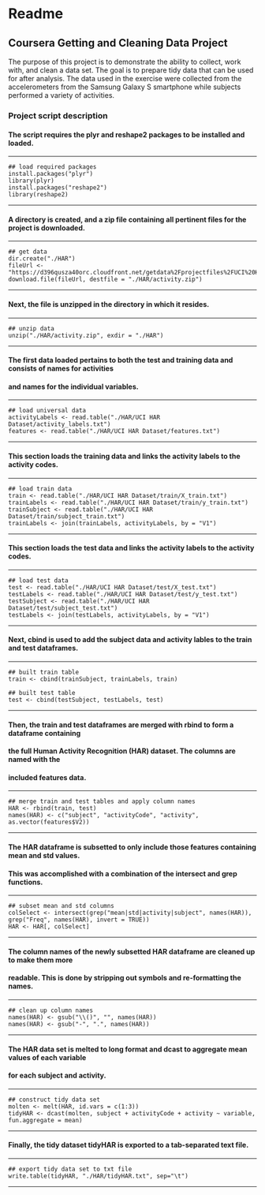 # Readme

## Coursera Getting and Cleaning Data Project
The purpose of this project is to demonstrate the ability to collect, work with, 
and clean a data set.  The goal is to prepare tidy data that can be used for after
analysis.  The data used in the exercise were collected from the accelerometers
from the Samsung Galaxy S smartphone while subjects performed a variety of activities.

### Project script description

#### The script requires the plyr and reshape2 packages to be installed and loaded.
----------------------------------------
	## load required packages
	install.packages("plyr")
	library(plyr)
	install.packages("reshape2")
	library(reshape2)
----------------------------------------
#### A directory is created, and a zip file containing all pertinent files for the project is downloaded.
--------------------------------------------------------------------------------------------------------	
	## get data
	dir.create("./HAR")
	fileUrl <- "https://d396qusza40orc.cloudfront.net/getdata%2Fprojectfiles%2FUCI%20HAR%20Dataset.zip"
	download.file(fileUrl, destfile = "./HAR/activity.zip")
---------------------------------------------------------------------------------------------------------
	
#### Next, the file is unzipped in the directory in which it resides.
-----------------------------------------------------------------------------------------------------------	
	## unzip data
	unzip("./HAR/activity.zip", exdir = "./HAR")
----------------------------------------------------------------------------------
	
#### The first data loaded pertains to both the test and training data and consists of names for activities
#### and names for the individual variables.
-----------------------------------------------------------------------------------
	## load universal data
	activityLabels <- read.table("./HAR/UCI HAR Dataset/activity_labels.txt")
	features <- read.table("./HAR/UCI HAR Dataset/features.txt")
--------------------------------------------------------------------------------------

#### This section loads the training data and links the activity labels to the activity codes.	
-----------------------------------------------------------------------------------------
	## load train data
	train <- read.table("./HAR/UCI HAR Dataset/train/X_train.txt")
	trainLabels <- read.table("./HAR/UCI HAR Dataset/train/y_train.txt")
	trainSubject <- read.table("./HAR/UCI HAR Dataset/train/subject_train.txt")
	trainLabels <- join(trainLabels, activityLabels, by = "V1")
-------------------------------------------------------------------------------------

#### This section loads the test data and links the activity labels to the activity codes.
-------------------------------------------------------------------------------	
	## load test data
	test <- read.table("./HAR/UCI HAR Dataset/test/X_test.txt")
	testLabels <- read.table("./HAR/UCI HAR Dataset/test/y_test.txt")
	testSubject <- read.table("./HAR/UCI HAR Dataset/test/subject_test.txt")
	testLabels <- join(testLabels, activityLabels, by = "V1")
---------------------------------------------------------------------------------

#### Next, cbind is used to add the subject data and activity lables to the train and test dataframes.
--------------------------------------------------------	
	## built train table
	train <- cbind(trainSubject, trainLabels, train)

	## built test table
	test <- cbind(testSubject, testLabels, test)
----------------------------------------------------------

#### Then, the train and test dataframes are merged with rbind to form a dataframe containing
#### the full Human Activity Recognition (HAR) dataset.  The columns are named with the 
#### included features data.	
-----------------------------------------------------------------------------------
	## merge train and test tables and apply column names
	HAR <- rbind(train, test)
	names(HAR) <- c("subject", "activityCode", "activity", as.vector(features$V2))
--------------------------------------------------------------------------------------

#### The HAR dataframe is subsetted to only include those features containing mean and std values.
#### This was accomplished with a combination of the intersect and grep functions.	
----------------------------------------------------------------------------
	## subset mean and std columns
	colSelect <- intersect(grep("mean|std|activity|subject", names(HAR)), 
	grep("Freq", names(HAR), invert = TRUE))
	HAR <- HAR[, colSelect]
-----------------------------------------------------------------------------

#### The column names of the newly subsetted HAR dataframe are cleaned up to make them more
#### readable.  This is done by stripping out symbols and re-formatting the names.	
-----------------------------------------------------------------------------
	## clean up column names
	names(HAR) <- gsub("\\()", "", names(HAR))
	names(HAR) <- gsub("-", ".", names(HAR))
------------------------------------------------------------------------------

#### The HAR data set is melted to long format and dcast to aggregate mean values of each variable
#### for each subject and activity.	
-----------------------------------------------------------------------------
	## construct tidy data set
	molten <- melt(HAR, id.vars = c(1:3))
	tidyHAR <- dcast(molten, subject + activityCode + activity ~ variable,
	fun.aggregate = mean)
------------------------------------------------------------------------------

#### Finally, the tidy dataset tidyHAR is exported to a tab-separated text file.	
------------------------------------------------------------------------------		
	## export tidy data set to txt file
	write.table(tidyHAR, "./HAR/tidyHAR.txt", sep="\t") 
---------------------------------------------------------------------------------




